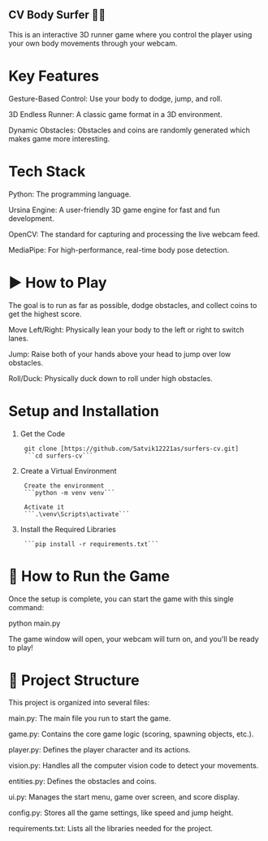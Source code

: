 ## CV Body Surfer 🏄‍♂️

This is an interactive 3D runner game where you control the player using your own body movements through your webcam.

# Key Features

Gesture-Based Control: Use your body to dodge, jump, and roll.

3D Endless Runner: A classic game format in a 3D environment.

Dynamic Obstacles: Obstacles and coins are randomly generated which makes game more interesting.

#  Tech Stack

Python: The programming language.

Ursina Engine: A user-friendly 3D game engine for fast and fun development.

OpenCV: The standard for capturing and processing the live webcam feed.

MediaPipe: For high-performance, real-time body pose detection.

# ▶ How to Play

The goal is to run as far as possible, dodge obstacles, and collect coins to get the highest score.

Move Left/Right: Physically lean your body to the left or right to switch lanes.

Jump: Raise both of your hands above your head to jump over low obstacles.

Roll/Duck: Physically duck down to roll under high obstacles.

#  Setup and Installation

1. Get the Code

        git clone [https://github.com/Satvik12221as/surfers-cv.git]
        ```cd surfers-cv```

2. Create a Virtual Environment

        Create the environment
        ```python -m venv venv```

        Activate it
        ```.\venv\Scripts\activate```

3. Install the Required Libraries

        ```pip install -r requirements.txt```


# 🚀 How to Run the Game

Once the setup is complete, you can start the game with this single command:

python main.py


The game window will open, your webcam will turn on, and you'll be ready to play!

# 📂 Project Structure

This project is organized into several files:

main.py: The main file you run to start the game.

game.py: Contains the core game logic (scoring, spawning objects, etc.).

player.py: Defines the player character and its actions.

vision.py: Handles all the computer vision code to detect your movements.

entities.py: Defines the obstacles and coins.

ui.py: Manages the start menu, game over screen, and score display.

config.py: Stores all the game settings, like speed and jump height.

requirements.txt: Lists all the libraries needed for the project.